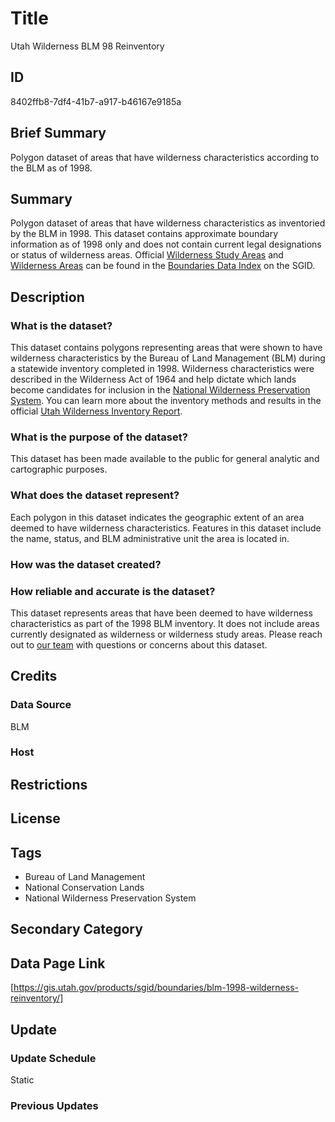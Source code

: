 # Title

Utah Wilderness BLM 98 Reinventory

## ID

8402ffb8-7df4-41b7-a917-b46167e9185a

## Brief Summary

Polygon dataset of areas that have wilderness characteristics according to the BLM as of 1998.

## Summary

Polygon dataset of areas that have wilderness characteristics as inventoried by the BLM in 1998. This dataset contains approximate boundary information as of 1998 only and does not contain current legal designations or status of wilderness areas. Official [Wilderness Study Areas](https://gis.utah.gov/products/sgid/boundaries/blm-wilderness-study-areas/) and [Wilderness Areas](https://gis.utah.gov/products/sgid/boundaries/wilderness/) can be found in the [Boundaries Data Index](https://gis.utah.gov/products/sgid/boundaries/) on the SGID.

## Description

### What is the dataset?

This dataset contains polygons representing areas that were shown to have wilderness characteristics by the Bureau of Land Management (BLM) during a statewide inventory completed in 1998. Wilderness characteristics were described in the Wilderness Act of 1964 and help dictate which lands become candidates for inclusion in the [National Wilderness Preservation System](https://www.wilderness.org/articles/article/national-wilderness-preservation-system). You can learn more about the inventory methods and results in the official [Utah Wilderness Inventory Report](https://www.blm.gov/sites/blm.gov/files/Utah%20Wilderness%20Inventory%201999.pdf).

### What is the purpose of the dataset?

This dataset has been made available to the public for general analytic and cartographic purposes.

<!--- Is there a more specific purpose than this? --->

### What does the dataset represent?

Each polygon in this dataset indicates the geographic extent of an area deemed to have wilderness characteristics. Features in this dataset include the name, status, and BLM administrative unit the area is located in.

### How was the dataset created?

<!--- Did we create this dataset from information from the BLM, or did the BLM create it and we just have it on the SGID? I was assuming the latter, but wanted to ask. --->

### How reliable and accurate is the dataset?

This dataset represents areas that have been deemed to have wilderness characteristics as part of the 1998 BLM inventory. It does not include areas currently designated as wilderness or wilderness study areas. Please reach out to [our team](https://gis.utah.gov/contact/) with questions or concerns about this dataset.

## Credits

### Data Source

BLM

### Host

<!--- The index says BLM. Is that still accurate? --->

## Restrictions

## License

## Tags

- Bureau of Land Management
- National Conservation Lands
- National Wilderness Preservation System

## Secondary Category

## Data Page Link

[https://gis.utah.gov/products/sgid/boundaries/blm-1998-wilderness-reinventory/]

## Update

### Update Schedule

Static

### Previous Updates
